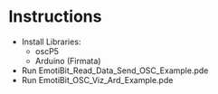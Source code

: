# Instructions
- Install Libraries:
  - oscP5  
  - Arduino (Firmata)
- Run EmotiBit_Read_Data_Send_OSC_Example.pde
- Run EmotiBit_OSC_Viz_Ard_Example.pde
